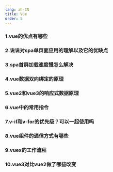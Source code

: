```yaml
---
lang: zh-CN
title: Vue
order: 5
---
```


### 1.vue的优点有哪些

### 2.说说对spa单页面应用的理解以及它的优缺点

### 3.spa首屏加载速度慢怎么解决

### 4.vue数据双向绑定的原理

### 5.vue2和vue3的响应式数据原理

### 6.vue中的常用指令

### 7.v-if和v-for的优先级？可以一起使用吗

### 8.vue组件的通信方式有哪些

### 9.vuex的工作流程

### 10.vue3对比vue2做了哪些改变